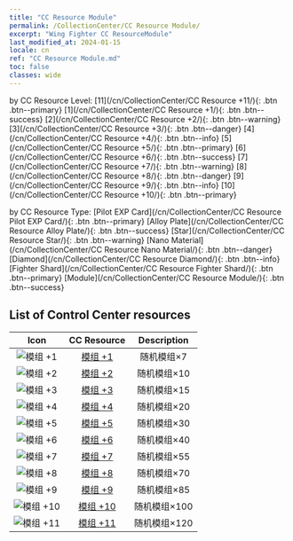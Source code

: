 ```yaml
---
title: "CC Resource Module"
permalink: /CollectionCenter/CC Resource Module/
excerpt: "Wing Fighter CC ResourceModule"
last_modified_at: 2024-01-15
locale: cn
ref: "CC Resource Module.md"
toc: false
classes: wide
---
```


  by CC Resource Level:  [11](/cn/CollectionCenter/CC Resource +11/){: .btn .btn--primary}   [1](/cn/CollectionCenter/CC Resource +1/){: .btn .btn--success}   [2](/cn/CollectionCenter/CC Resource +2/){: .btn .btn--warning}   [3](/cn/CollectionCenter/CC Resource +3/){: .btn .btn--danger}   [4](/cn/CollectionCenter/CC Resource +4/){: .btn .btn--info}   [5](/cn/CollectionCenter/CC Resource +5/){: .btn .btn--primary}   [6](/cn/CollectionCenter/CC Resource +6/){: .btn .btn--success}   [7](/cn/CollectionCenter/CC Resource +7/){: .btn .btn--warning}   [8](/cn/CollectionCenter/CC Resource +8/){: .btn .btn--danger}   [9](/cn/CollectionCenter/CC Resource +9/){: .btn .btn--info}   [10](/cn/CollectionCenter/CC Resource +10/){: .btn .btn--primary} 

  by CC Resource Type:  [Pilot EXP Card](/cn/CollectionCenter/CC Resource Pilot EXP Card/){: .btn .btn--primary}   [Alloy Plate](/cn/CollectionCenter/CC Resource Alloy Plate/){: .btn .btn--success}   [Star](/cn/CollectionCenter/CC Resource Star/){: .btn .btn--warning}   [Nano Material](/cn/CollectionCenter/CC Resource Nano Material/){: .btn .btn--danger}   [Diamond](/cn/CollectionCenter/CC Resource Diamond/){: .btn .btn--info}   [Fighter Shard](/cn/CollectionCenter/CC Resource Fighter Shard/){: .btn .btn--primary}   [Module](/cn/CollectionCenter/CC Resource Module/){: .btn .btn--success} 

## List of Control Center resources

  |   Icon |      CC Resource        |   Description   |
  |:------:|:---------------:|:---------------:|
  | ![模组 +1](/images/cc/CC_Module_1_p.png) | [模组 +1](/cn/CollectionCenter/模组_1/) | 随机模组×7 |
  | ![模组 +2](/images/cc/CC_Module_2_p.png) | [模组 +2](/cn/CollectionCenter/模组_2/) | 随机模组×10 |
  | ![模组 +3](/images/cc/CC_Module_3_p.png) | [模组 +3](/cn/CollectionCenter/模组_3/) | 随机模组×15 |
  | ![模组 +4](/images/cc/CC_Module_4_p.png) | [模组 +4](/cn/CollectionCenter/模组_4/) | 随机模组×20 |
  | ![模组 +5](/images/cc/CC_Module_5_p.png) | [模组 +5](/cn/CollectionCenter/模组_5/) | 随机模组×30 |
  | ![模组 +6](/images/cc/CC_Module_5_p.png) | [模组 +6](/cn/CollectionCenter/模组_6/) | 随机模组×40 |
  | ![模组 +7](/images/cc/CC_Module_5_p.png) | [模组 +7](/cn/CollectionCenter/模组_7/) | 随机模组×55 |
  | ![模组 +8](/images/cc/CC_Module_5_p.png) | [模组 +8](/cn/CollectionCenter/模组_8/) | 随机模组×70 |
  | ![模组 +9](/images/cc/CC_Module_6_p.png) | [模组 +9](/cn/CollectionCenter/模组_9/) | 随机模组×85 |
  | ![模组 +10](/images/cc/CC_Module_6_p.png) | [模组 +10](/cn/CollectionCenter/模组_10/) | 随机模组×100 |
  | ![模组 +11](/images/cc/CC_Module_6_p.png) | [模组 +11](/cn/CollectionCenter/模组_11/) | 随机模组×120 |
